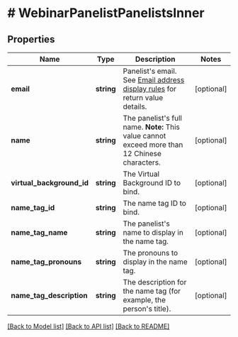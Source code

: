 # # WebinarPanelistPanelistsInner

## Properties

Name | Type | Description | Notes
------------ | ------------- | ------------- | -------------
**email** | **string** | Panelist&#39;s email. See [Email address display rules](https://marketplace.zoom.us/docs/api-reference/using-zoom-apis#email-address) for return value details. | [optional]
**name** | **string** | The panelist&#39;s full name.  **Note:** This value cannot exceed more than 12 Chinese characters. | [optional]
**virtual_background_id** | **string** | The Virtual Background ID to bind. | [optional]
**name_tag_id** | **string** | The name tag ID to bind. | [optional]
**name_tag_name** | **string** | The panelist&#39;s name to display in the name tag. | [optional]
**name_tag_pronouns** | **string** | The pronouns to display in the name tag. | [optional]
**name_tag_description** | **string** | The description for the name tag (for example, the person&#39;s title). | [optional]

[[Back to Model list]](../../README.md#models) [[Back to API list]](../../README.md#endpoints) [[Back to README]](../../README.md)
